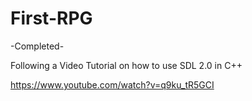 # First-RPG
-Completed-

Following a Video Tutorial on how to use SDL 2.0 in C++

https://www.youtube.com/watch?v=q9ku_tR5GCI
